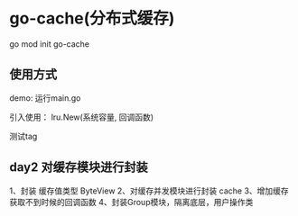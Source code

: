 # go-cache(分布式缓存)

go mod init go-cache

## 使用方式
demo: 运行main.go

引入使用：
lru.New(系统容量, 回调函数)

测试tag

## day2  对缓存模块进行封装

1、封装 缓存值类型 ByteView
2、对缓存并发模块进行封装 cache
3、增加缓存获取不到时候的回调函数
4、封装Group模块，隔离底层，用户操作类
